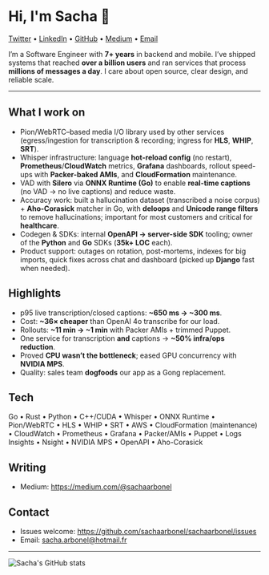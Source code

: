 # Hi, I'm Sacha 👋

[Twitter](https://twitter.com/sachaarbonel) • [LinkedIn](https://www.linkedin.com/in/sacha-arbonel/) • [GitHub](https://github.com/sachaarbonel) • [Medium](https://medium.com/@sachaarbonel) • [Email](mailto:sacha.arbonel@hotmail.fr)

I’m a Software Engineer with **7+ years** in backend and mobile. I’ve shipped systems that reached **over a billion users** and ran services that process **millions of messages a day**. I care about open source, clear design, and reliable scale.

---

## What I work on
- Pion/WebRTC–based media I/O library used by other services (egress/ingestion for transcription & recording; ingress for **HLS**, **WHIP**, **SRT**).
- Whisper infrastructure: language **hot-reload config** (no restart), **Prometheus**/**CloudWatch** metrics, **Grafana** dashboards, rollout speed-ups with **Packer-baked AMIs**, and **CloudFormation** maintenance.
- VAD with **Silero** via **ONNX Runtime (Go)** to enable **real-time captions** (no VAD → no live captions) and reduce waste.
- Accuracy work: built a hallucination dataset (transcribed a noise corpus) + **Aho-Corasick** matcher in Go, with **deloops** and **Unicode range filters** to remove hallucinations; important for most customers and critical for **healthcare**.
- Codegen & SDKs: internal **OpenAPI → server-side SDK** tooling; owner of the **Python** and **Go** SDKs (**35k+ LOC** each).
- Product support: outages on rotation, post-mortems, indexes for big imports, quick fixes across chat and dashboard (picked up **Django** fast when needed).

## Highlights
- p95 live transcription/closed captions: **~650 ms → ~300 ms**.  
- Cost: **~36× cheaper** than OpenAI 4o transcribe for our load.  
- Rollouts: **~11 min → ~1 min** with Packer AMIs + trimmed Puppet.  
- One service for transcription **and** captions → **~50% infra/ops reduction**.  
- Proved **CPU wasn’t the bottleneck**; eased GPU concurrency with **NVIDIA MPS**.  
- Quality: sales team **dogfoods** our app as a Gong replacement.  

## Tech
Go • Rust • Python • C++/CUDA • Whisper • ONNX Runtime • Pion/WebRTC • HLS • WHIP • SRT • AWS • CloudFormation (maintenance) • CloudWatch • Prometheus • Grafana • Packer/AMIs • Puppet • Logs Insights • Nsight • NVIDIA MPS • OpenAPI • Aho-Corasick

## Writing
- Medium: https://medium.com/@sachaarbonel

## Contact
- Issues welcome: https://github.com/sachaarbonel/sachaarbonel/issues
- Email: sacha.arbonel@hotmail.fr

---

![Sacha's GitHub stats](https://github-readme-stats.vercel.app/api?username=sachaarbonel&show_icons=true&bg_color=30,e96443,904e95&title_color=fff&text_color=fff)
